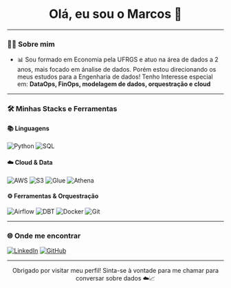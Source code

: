 <h1 align="center">Olá, eu sou o Marcos 👋</h1>

---

### 👨‍💻 Sobre mim

- 📊 Sou formado em Economia pela UFRGS e atuo na área de dados a 2 anos, mais focado em ánalise de dados. Porém estou direcionando os meus estudos para a Engenharia de dados! Tenho Interesse especial em: **DataOps, FinOps, modelagem de dados, orquestração e cloud**

---

### 🛠️ Minhas Stacks e Ferramentas

#### 📚 Linguagens
![Python](https://img.shields.io/badge/Python-3776AB?style=for-the-badge&logo=python&logoColor=white)
![SQL](https://img.shields.io/badge/SQL-4479A1?style=for-the-badge&logo=postgresql&logoColor=white)

#### ☁️ Cloud & Data
![AWS](https://img.shields.io/badge/AWS-232F3E?style=for-the-badge&logo=amazon-aws&logoColor=white)
![S3](https://img.shields.io/badge/S3-569A31?style=for-the-badge&logo=amazon-aws&logoColor=white)
![Glue](https://img.shields.io/badge/AWS_Glue-FF9900?style=for-the-badge&logo=amazon-aws&logoColor=white)
![Athena](https://img.shields.io/badge/AWS_Athena-232F3E?style=for-the-badge&logo=amazon-aws&logoColor=white)

#### ⚙️ Ferramentas & Orquestração
![Airflow](https://img.shields.io/badge/Airflow-017CEE?style=for-the-badge&logo=apache-airflow&logoColor=white)
![DBT](https://img.shields.io/badge/dbt-FF694B?style=for-the-badge&logo=dbt&logoColor=white)
![Docker](https://img.shields.io/badge/Docker-2496ED?style=for-the-badge&logo=docker&logoColor=white)
![Git](https://img.shields.io/badge/Git-F05032?style=for-the-badge&logo=git&logoColor=white)

---

### 🌐 Onde me encontrar

[![LinkedIn](https://img.shields.io/badge/-LinkedIn-0A66C2?style=for-the-badge&logo=linkedin&logoColor=white)]([https://www.linkedin.com/in/seu-linkedin](https://www.linkedin.com/in/marcosoliveira22))
[![GitHub](https://img.shields.io/badge/GitHub-181717?style=for-the-badge&logo=github&logoColor=white)](https://github.com/Marcosj22)

---

<p align="center">
  Obrigado por visitar meu perfil! Sinta-se à vontade para me chamar para conversar sobre dados ☁️📈
</p>
